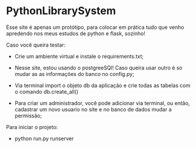 # PythonLibrarySystem
Esse site é apenas um protótipo, para colocar em prática tudo que venho apredendo nos meus estudos de python e flask, sozinho!

Caso você queira testar:

* Crie um ambiente virtual e instale o requirements.txt;

* Nesse site, estou usando o postgreeSQl! Caso queira usar outro é so mudar as as informações do banco no config.py;

* Via terminal import o objeto db da aplicação e crie todas as tabelas com o comando db.create_all()

* Para criar um administrador, você pode adicionar via terminal, ou então, cadastrar um novo usuario no site e no banco de dados mudar a permissão;

Para iniciar o projeto:

* python run.py runserver
